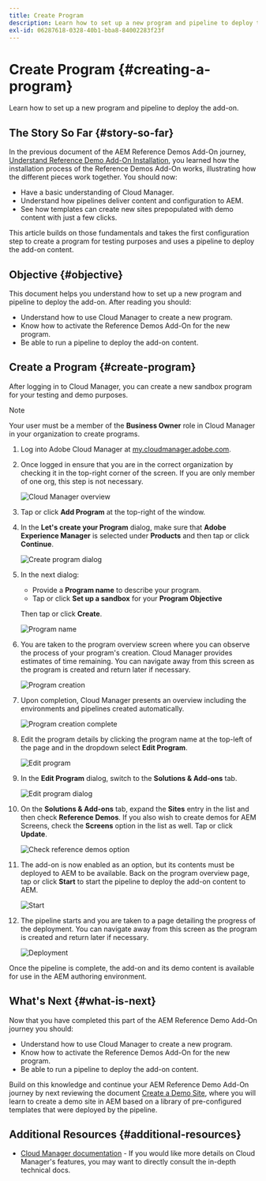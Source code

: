 ```yaml
---
title: Create Program
description: Learn how to set up a new program and pipeline to deploy the add-on.
exl-id: 06287618-0328-40b1-bba8-84002283f23f
---
```

# Create Program {#creating-a-program}

Learn how to set up a new program and pipeline to deploy the add-on.

## The Story So Far {#story-so-far}

In the previous document of the AEM Reference Demos Add-On journey, [Understand Reference Demo Add-On Installation,](installation.md) you learned how the installation process of the Reference Demos Add-On works, illustrating how the different pieces work together. You should now:

* Have a basic understanding of Cloud Manager.
* Understand how pipelines deliver content and configuration to AEM.
* See how templates can create new sites prepopulated with demo content with just a few clicks.

This article builds on those fundamentals and takes the first configuration step to create a program for testing purposes and uses a pipeline to deploy the add-on content.

## Objective {#objective}

This document helps you understand how to set up a new program and pipeline to deploy the add-on. After reading you should:

* Understand how to use Cloud Manager to create a new program.
* Know how to activate the Reference Demos Add-On for the new program.
* Be able to run a pipeline to deploy the add-on content.

## Create a Program {#create-program}

After logging in to Cloud Manager, you can create a new sandbox program for your testing and demo purposes.

>[!NOTE]
>
>Your user must be a member of the **Business Owner** role in Cloud Manager in your organization to create programs.

1. Log into Adobe Cloud Manager at [my.cloudmanager.adobe.com](https://my.cloudmanager.adobe.com/).

1. Once logged in ensure that you are in the correct organization by checking it in the top-right corner of the screen. If you are only member of one org, this step is not necessary.

   ![Cloud Manager overview](assets/cloud-manager.png)

1. Tap or click **Add Program** at the top-right of the window.

1. In the **Let's create your Program** dialog, make sure that **Adobe Experience Manager** is selected under **Products** and then tap or click **Continue**.

   ![Create program dialog](assets/create-program.png)

1. In the next dialog:

   * Provide a **Program name** to describe your program.
   * Tap or click **Set up a sandbox** for your **Program Objective**
   
   Then tap or click **Create**.

   ![Program name](assets/program-name.png)

1. You are taken to the program overview screen where you can observe the process of your program's creation. Cloud Manager provides estimates of time remaining. You can navigate away from this screen as the program is created and return later if necessary.

   ![Program creation](assets/program-creation.png)

1. Upon completion, Cloud Manager presents an overview including the environments and pipelines created automatically.

   ![Program creation complete](assets/creation-complete.png)

1. Edit the program details by clicking the program name at the top-left of the page and in the dropdown select **Edit Program**.

   ![Edit program](assets/edit-program.png)

1. In the **Edit Program** dialog, switch to the **Solutions &amp; Add-ons** tab.

   ![Edit program dialog](assets/edit-program-dialog.png)

1. On the **Solutions &amp; Add-ons** tab, expand the **Sites** entry in the list and then check **Reference Demos**. If you also wish to create demos for AEM Screens, check the **Screens** option in the list as well. Tap or click **Update**.

   ![Check reference demos option](assets/edit-program-add-on.png)

1. The add-on is now enabled as an option, but its contents must be deployed to AEM to be available. Back on the program overview page, tap or click **Start** to start the pipeline to deploy the add-on content to AEM.

   ![Start](assets/deploy.png)

1. The pipeline starts and you are taken to a page detailing the progress of the deployment. You can navigate away from this screen as the program is created and return later if necessary.

   ![Deployment](assets/deployment.png)

Once the pipeline is complete, the add-on and its demo content is available for use in the AEM authoring environment.

## What's Next {#what-is-next}

Now that you have completed this part of the AEM Reference Demo Add-On journey you should:

* Understand how to use Cloud Manager to create a new program.
* Know how to activate the Reference Demos Add-On for the new program.
* Be able to run a pipeline to deploy the add-on content.

Build on this knowledge and continue your AEM Reference Demo Add-On journey by next reviewing the document [Create a Demo Site,](create-site.md) where you will learn to create a demo site in AEM based on a library of pre-configured templates that were deployed by the pipeline.

## Additional Resources {#additional-resources}

* [Cloud Manager documentation](https://experienceleague.adobe.com/docs/experience-manager-cloud-service/onboarding/onboarding-concepts/cloud-manager-introduction.html) - If you would like more details on Cloud Manager's features, you may want to directly consult the in-depth technical docs.
